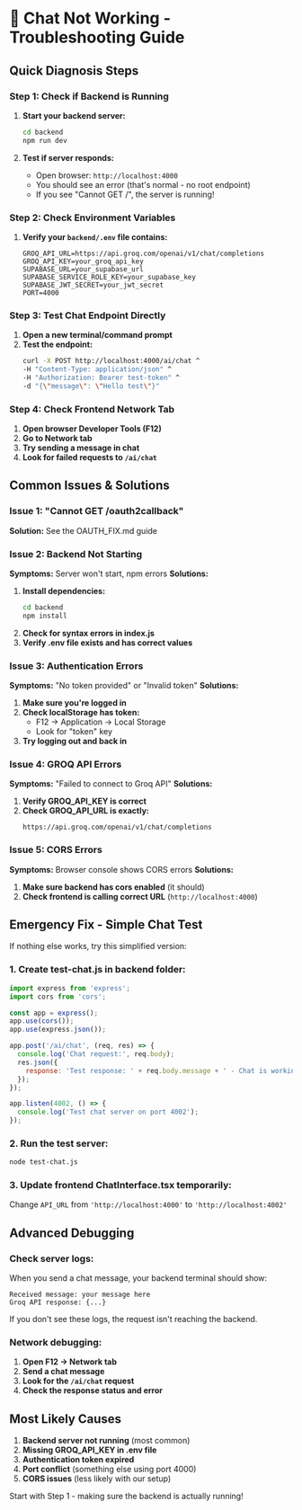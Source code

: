 # 🔧 Chat Not Working - Troubleshooting Guide

## Quick Diagnosis Steps

### Step 1: Check if Backend is Running
1. **Start your backend server:**
   ```bash
   cd backend
   npm run dev
   ```
   
2. **Test if server responds:**
   - Open browser: `http://localhost:4000`
   - You should see an error (that's normal - no root endpoint)
   - If you see "Cannot GET /", the server is running!

### Step 2: Check Environment Variables
1. **Verify your `backend/.env` file contains:**
   ```env
   GROQ_API_URL=https://api.groq.com/openai/v1/chat/completions
   GROQ_API_KEY=your_groq_api_key
   SUPABASE_URL=your_supabase_url
   SUPABASE_SERVICE_ROLE_KEY=your_supabase_key
   SUPABASE_JWT_SECRET=your_jwt_secret
   PORT=4000
   ```

### Step 3: Test Chat Endpoint Directly
1. **Open a new terminal/command prompt**
2. **Test the endpoint:**
   ```bash
   curl -X POST http://localhost:4000/ai/chat ^
   -H "Content-Type: application/json" ^
   -H "Authorization: Bearer test-token" ^
   -d "{\"message\": \"Hello test\"}"
   ```

### Step 4: Check Frontend Network Tab
1. **Open browser Developer Tools (F12)**
2. **Go to Network tab**
3. **Try sending a message in chat**
4. **Look for failed requests to `/ai/chat`**

## Common Issues & Solutions

### Issue 1: "Cannot GET /oauth2callback"
**Solution:** See the OAUTH_FIX.md guide

### Issue 2: Backend Not Starting
**Symptoms:** Server won't start, npm errors
**Solutions:**
1. **Install dependencies:**
   ```bash
   cd backend
   npm install
   ```
2. **Check for syntax errors in index.js**
3. **Verify .env file exists and has correct values**

### Issue 3: Authentication Errors
**Symptoms:** "No token provided" or "Invalid token"
**Solutions:**
1. **Make sure you're logged in**
2. **Check localStorage has token:**
   - F12 → Application → Local Storage
   - Look for "token" key
3. **Try logging out and back in**

### Issue 4: GROQ API Errors
**Symptoms:** "Failed to connect to Groq API"
**Solutions:**
1. **Verify GROQ_API_KEY is correct**
2. **Check GROQ_API_URL is exactly:**
   ```
   https://api.groq.com/openai/v1/chat/completions
   ```

### Issue 5: CORS Errors
**Symptoms:** Browser console shows CORS errors
**Solutions:**
1. **Make sure backend has cors enabled** (it should)
2. **Check frontend is calling correct URL** (`http://localhost:4000`)

## Emergency Fix - Simple Chat Test

If nothing else works, try this simplified version:

### 1. Create test-chat.js in backend folder:
```javascript
import express from 'express';
import cors from 'cors';

const app = express();
app.use(cors());
app.use(express.json());

app.post('/ai/chat', (req, res) => {
  console.log('Chat request:', req.body);
  res.json({ 
    response: 'Test response: ' + req.body.message + ' - Chat is working!' 
  });
});

app.listen(4002, () => {
  console.log('Test chat server on port 4002');
});
```

### 2. Run the test server:
```bash
node test-chat.js
```

### 3. Update frontend ChatInterface.tsx temporarily:
Change `API_URL` from `'http://localhost:4000'` to `'http://localhost:4002'`

## Advanced Debugging

### Check server logs:
When you send a chat message, your backend terminal should show:
```
Received message: your message here
Groq API response: {...}
```

If you don't see these logs, the request isn't reaching the backend.

### Network debugging:
1. **Open F12 → Network tab**
2. **Send a chat message**
3. **Look for the `/ai/chat` request**
4. **Check the response status and error**

## Most Likely Causes

1. **Backend server not running** (most common)
2. **Missing GROQ_API_KEY in .env file**
3. **Authentication token expired**
4. **Port conflict** (something else using port 4000)
5. **CORS issues** (less likely with our setup)

Start with Step 1 - making sure the backend is actually running!
